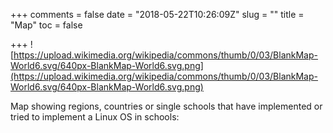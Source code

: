 +++
comments = false
date = "2018-05-22T10:26:09Z"
slug = ""
title = "Map"
toc = false

+++
![https://upload.wikimedia.org/wikipedia/commons/thumb/0/03/BlankMap-World6.svg/640px-BlankMap-World6.svg.png](https://upload.wikimedia.org/wikipedia/commons/thumb/0/03/BlankMap-World6.svg/640px-BlankMap-World6.svg.png)

Map showing regions, countries or single schools  that have implemented or tried to implement a Linux OS in schools: